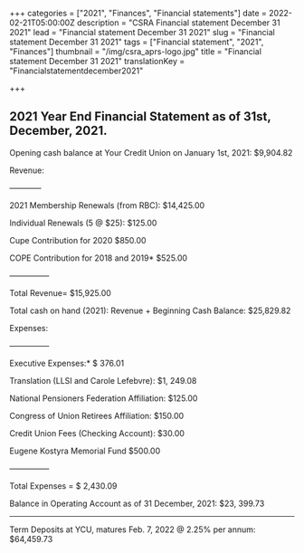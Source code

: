 +++
categories = ["2021", "Finances", "Financial statements"]
date = 2022-02-21T05:00:00Z
description = "CSRA Financial statement December 31 2021"
lead = "Financial statement December 31 2021"
slug = "Financial statement December 31 2021"
tags = ["Financial statement", "2021", "Finances"]
thumbnail = "/img/csra_aprs-logo.jpg"
title = "Financial statement December 31 2021"
translationKey = "Financialstatementdecember2021"

+++
## 2021 Year End Financial Statement as of 31st, December, 2021.

Opening cash balance at Your Credit Union on January 1st, 2021: $9,904.82

Revenue:

————

2021 Membership Renewals (from RBC): $14,425.00

Individual Renewals (5 @ $25): $125.00

Cupe Contribution for 2020 $850.00

COPE Contribution for 2018 and 2019* $525.00

—————

Total Revenue= $15,925.00

Total cash on hand (2021): Revenue + Beginning Cash Balance: $25,829.82

Expenses:

—————

Executive Expenses:* $ 376.01

Translation (LLSI and Carole Lefebvre): $1, 249.08

National Pensioners Federation Affiliation: $125.00

Congress of Union Retirees Affiliation: $150.00

Credit Union Fees (Checking Account): $30.00

Eugene Kostyra Memorial Fund $500.00

—————

Total Expenses = $ 2,430.09

Balance in Operating Account as of 31 December, 2021: $23, 399.73

______________________________________________________________________

Term Deposits at YCU, matures Feb. 7, 2022 @ 2.25% per annum:  $64,459.73